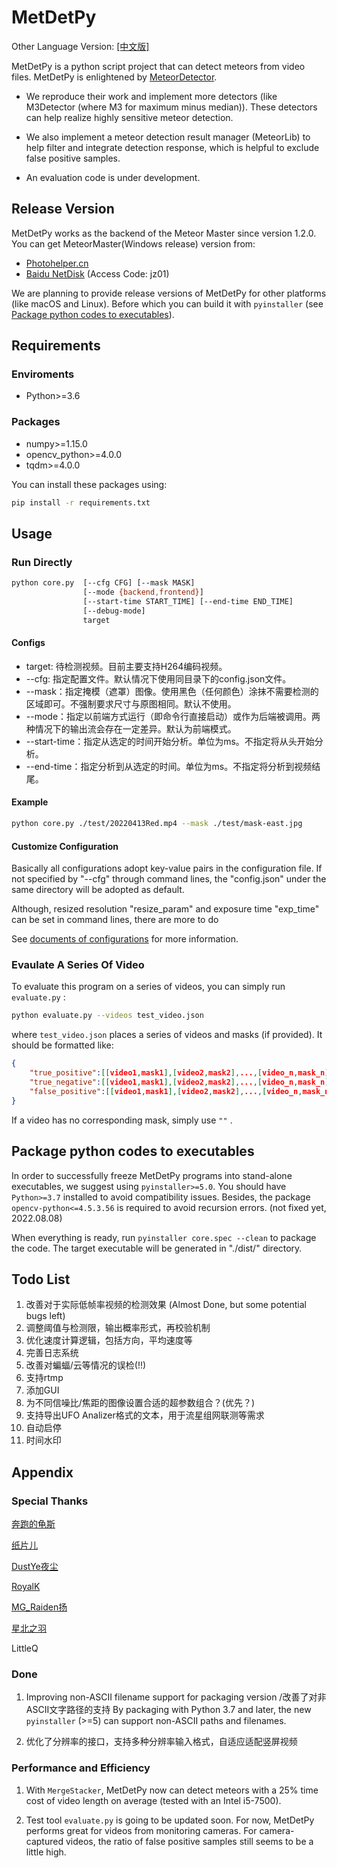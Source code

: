 # MetDetPy

Other Language Version: [[中文版]](./docs/readme-cn.md)

MetDetPy is a python script project that can detect meteors from video files. MetDetPy is enlightened by [MeteorDetector](https://github.com/uzanka/MeteorDetector).

* We reproduce their work and implement more detectors (like M3Detector (where M3 for maximum minus median)). These detectors can help realize highly sensitive meteor detection.

* We also implement a meteor detection result manager (MeteorLib) to help filter and integrate detection response, which is helpful to exclude false positive samples.

* An evaluation code is under development.

## Release Version

MetDetPy works as the backend of the Meteor Master since version 1.2.0. You can get MeteorMaster(Windows release) version from:

* [Photohelper.cn](https://www.photohelper.cn/MeteorMaster)
* [Baidu NetDisk](https://pan.baidu.com/s/1B-O8h4DT89y_u1_YKXKGhA) (Access Code: jz01)

We are planning to provide release versions of MetDetPy for other platforms (like macOS and Linux). Before which you can build it with `pyinstaller` (see [Package python codes to executables](#package-python-codes-to-executables)).

## Requirements

### Enviroments

* Python>=3.6

### Packages

* numpy>=1.15.0
* opencv_python>=4.0.0
* tqdm>=4.0.0

You can install these packages using:

```sh
pip install -r requirements.txt
```

## Usage

### Run Directly

```sh
python core.py  [--cfg CFG] [--mask MASK] 
                [--mode {backend,frontend}] 
                [--start-time START_TIME] [--end-time END_TIME]
                [--debug-mode] 
                target
```

#### Configs

* target: 待检测视频。目前主要支持H264编码视频。
* --cfg: 指定配置文件。默认情况下使用同目录下的config.json文件。
* --mask：指定掩模（遮罩）图像。使用黑色（任何颜色）涂抹不需要检测的区域即可。不强制要求尺寸与原图相同。默认不使用。
* --mode：指定以前端方式运行（即命令行直接启动）或作为后端被调用。两种情况下的输出流会存在一定差异。默认为前端模式。
* --start-time：指定从选定的时间开始分析。单位为ms。不指定将从头开始分析。
* --end-time：指定分析到从选定的时间。单位为ms。不指定将分析到视频结尾。

#### Example

```sh
python core.py ./test/20220413Red.mp4 --mask ./test/mask-east.jpg
```

#### Customize Configuration

Basically all configurations adopt key-value pairs in the configuration file. If not specified by "--cfg" through command lines, the "config.json" under the same directory will be adopted as default.

Although, resized resolution "resize_param" and exposure time "exp_time" can be set in command lines, there are more to do

See [documents of configurations](./docs/config-doc.md) for more information.

### Evaulate A Series Of Video

To evaluate this program on a series of videos, you can simply run `evaluate.py` :

```sh
python evaluate.py --videos test_video.json
```

where `test_video.json` places a series of videos and masks (if provided). It should be formatted like:

```json
{
    "true_positive":[[video1,mask1],[video2,mask2],...,[video_n,mask_n]],
    "true_negative":[[video1,mask1],[video2,mask2],...,[video_n,mask_n]],
    "false_positive":[[video1,mask1],[video2,mask2],...,[video_n,mask_n]]
}
```

If a video has no corresponding mask, simply use `""` .

## Package python codes to executables

In order to successfully freeze MetDetPy programs into stand-alone executables, we suggest using `pyinstaller>=5.0`. You should have `Python>=3.7` installed to avoid compatibility issues. Besides, the package `opencv-python<=4.5.3.56` is required to avoid recursion errors. (not fixed yet, 2022.08.08)

When everything is ready, run `pyinstaller core.spec --clean` to package the code. The target executable will be generated in "./dist/" directory.

## Todo List

 1. 改善对于实际低帧率视频的检测效果 (Almost Done, but some potential bugs left)
 2. 调整阈值与检测限，输出概率形式，再校验机制
 3. 优化速度计算逻辑，包括方向，平均速度等
 4. 完善日志系统
 5. 改善对蝙蝠/云等情况的误检(!!)
 6. 支持rtmp
 7. 添加GUI
 8. 为不同信噪比/焦距的图像设置合适的超参数组合？(优先？)
 9. 支持导出UFO Analizer格式的文本，用于流星组网联测等需求
 10. 自动启停
 11. 时间水印

## Appendix

### Special Thanks

[奔跑的龟斯](https://weibo.com/u/1184392917)

[纸片儿](https://github.com/ArtisticZhao)

[DustYe夜尘](https://space.bilibili.com/343640654)

[RoyalK](https://weibo.com/u/2244860993)

[MG_Raiden扬](https://weibo.com/811151123)

[星北之羽](https://space.bilibili.com/366525868/)

LittleQ

### Done

 1. Improving non-ASCII filename support for packaging version /改善了对非ASCII文字路径的支持
    By packaging with Python 3.7 and later, the new `pyinstaller` (>=5) can support non-ASCII paths and filenames.

 2. 优化了分辨率的接口，支持多种分辨率输入格式，自适应适配竖屏视频

### Performance and Efficiency

 1. With `MergeStacker`, MetDetPy now can detect meteors with a 25% time cost of video length on average (tested with an Intel i5-7500).

 2. Test tool `evaluate.py` is going to be updated soon. For now, MetDetPy performs great for videos from monitoring cameras. For camera-captured videos, the ratio of false positive samples still seems to be a little high.
  
